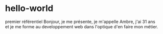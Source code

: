 # hello-world
premier référentiel
Bonjour, 
je me présente, je m'appelle Ambre, j'ai 31  ans et je me forme au developpement web
dans l'optique d'en faire mon métier.
